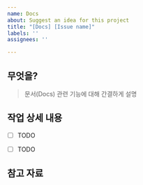 ```yaml
---
name: Docs
about: Suggest an idea for this project
title: "[Docs] [Issue name]"
labels: ''
assignees: ''

---
```


## 무엇을?
> 문서(Docs) 관련 기능에 대해 간결하게 설명

## 작업 상세 내용

- [ ] TODO
- [ ] TODO


## 참고 자료
